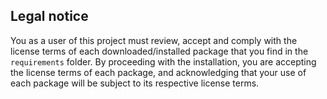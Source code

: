 ## Legal notice

You as a user of this project must review, accept and comply with the license
terms of each downloaded/installed package that you find in the `requirements` folder. By proceeding with the
installation, you are accepting the license terms of each package, and
acknowledging that your use of each package will be subject to its respective
license terms.